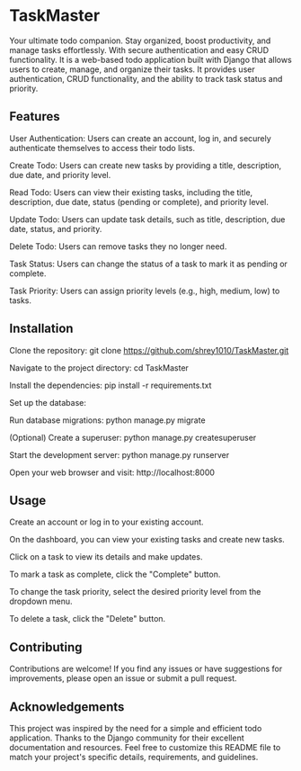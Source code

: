 # TaskMaster
Your ultimate todo companion. Stay organized, boost productivity, and manage tasks effortlessly. With secure authentication and easy CRUD functionality.
It is a web-based todo application built with Django that allows users to create, manage, and organize their tasks. It provides user authentication, CRUD functionality, and the ability to track task status and priority.

## Features
User Authentication: Users can create an account, log in, and securely authenticate themselves to access their todo lists.

Create Todo: Users can create new tasks by providing a title, description, due date, and priority level.

Read Todo: Users can view their existing tasks, including the title, description, due date, status (pending or complete), and priority level.

Update Todo: Users can update task details, such as title, description, due date, status, and priority.

Delete Todo: Users can remove tasks they no longer need.

Task Status: Users can change the status of a task to mark it as pending or complete.

Task Priority: Users can assign priority levels (e.g., high, medium, low) to tasks.


## Installation
Clone the repository: git clone https://github.com/shrey1010/TaskMaster.git

Navigate to the project directory: cd TaskMaster

Install the dependencies: pip install -r requirements.txt

Set up the database:

Run database migrations: python manage.py migrate

(Optional) Create a superuser: python manage.py createsuperuser

Start the development server: python manage.py runserver

Open your web browser and visit: http://localhost:8000

## Usage
Create an account or log in to your existing account.

On the dashboard, you can view your existing tasks and create new tasks.

Click on a task to view its details and make updates.

To mark a task as complete, click the "Complete" button.

To change the task priority, select the desired priority level from the dropdown menu.

To delete a task, click the "Delete" button.

## Contributing
Contributions are welcome! If you find any issues or have suggestions for improvements, please open an issue or submit a pull request.

## Acknowledgements
This project was inspired by the need for a simple and efficient todo application.
Thanks to the Django community for their excellent documentation and resources.
Feel free to customize this README file to match your project's specific details, requirements, and guidelines.
